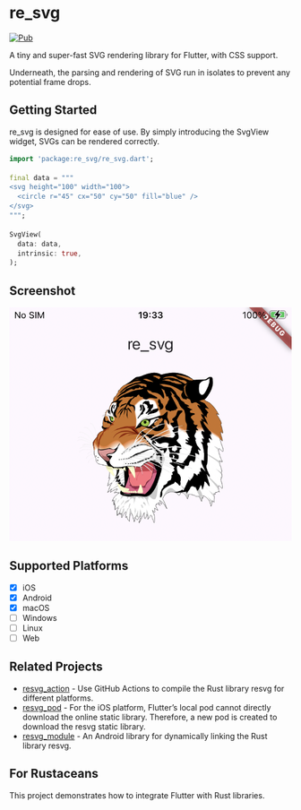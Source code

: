 # re_svg

[![Pub](https://img.shields.io/pub/v/re_svg.svg)](https://pub.dev/packages/re_svg)

A tiny and super-fast SVG rendering library for Flutter, with CSS support.

Underneath, the parsing and rendering of SVG run in isolates to prevent any potential frame drops.

## Getting Started
re_svg is designed for ease of use. By simply introducing the SvgView widget, SVGs can be rendered correctly.
```dart
import 'package:re_svg/re_svg.dart';

final data = """
<svg height="100" width="100">
  <circle r="45" cx="50" cy="50" fill="blue" />
</svg> 
""";

SvgView(
  data: data,
  intrinsic: true,
);
```

## Screenshot

![Screenshot](screenshot.png)

## Supported Platforms
- [x] iOS
- [x] Android
- [x] macOS
- [ ] Windows
- [ ] Linux
- [ ] Web

## Related Projects
- [resvg_action](https://github.com/rustui/resvg_action) - Use GitHub Actions to compile the Rust library resvg for different platforms.
- [resvg_pod](https://github.com/rustui/resvg_pod) - For the iOS platform, Flutter’s local pod cannot directly download the online static library. Therefore, a new pod is created to download the resvg static library.
- [resvg_module](https://github.com/rustui/resvg_module) - An Android library for dynamically linking the Rust library resvg.

## For Rustaceans
This project demonstrates how to integrate Flutter with Rust libraries.